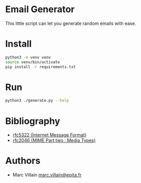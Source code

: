 Email Generator
===

This little script can let you generate random emails with ease.

# Install

```bash
python3 -m venv venv
source venv/bin/activate
pip install -r requirements.txt
```

# Run

```bash
python3 ./generate.py --help
```

# Bibliography

* [rfc5322 (Internet Message Format)](https://tools.ietf.org/html/rfc5322)
* [rfc2046 (MIME Part two : Media Types)](https://tools.ietf.org/html/rfc2046)

# Authors

* Marc Villain <marc.villain@epita.fr>
